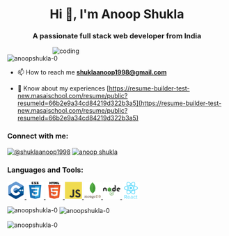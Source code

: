 <h1 align="center">Hi 👋, I'm Anoop Shukla</h1>
<h3 align="center">A passionate full stack web developer from India</h3>

<img align="right" alt="coding" width="400" src="https://camo.githubusercontent.com/19db51af5f90f1b152bc0b9078f5fe97053955be5074f03f17019c70345bdcdb/68747470733a2f2f6d69726f2e6d656469756d2e636f6d2f6d61782f313336302f302a37513379765349765f7430696f4a2d5a2e676966">

<p align="left"> <img src="https://komarev.com/ghpvc/?username=anoopshukla-0&label=Profile%20views&color=0e75b6&style=flat" alt="anoopshukla-0" /> </p>

- 📫 How to reach me **shuklaanoop1998@gmail.com**

- 📄 Know about my experiences [https://resume-builder-test-new.masaischool.com/resume/public?resumeId=66b2e9a34cd84219d322b3a5](https://resume-builder-test-new.masaischool.com/resume/public?resumeId=66b2e9a34cd84219d322b3a5)

<h3 align="left">Connect with me:</h3>
<p align="left">
<a href="https://twitter.com/@shuklaanoop1998" target="blank"><img align="center" src="https://raw.githubusercontent.com/rahuldkjain/github-profile-readme-generator/master/src/images/icons/Social/twitter.svg" alt="@shuklaanoop1998" height="30" width="40" /></a>
<a href="https://linkedin.com/in/anoop shukla" target="blank"><img align="center" src="https://raw.githubusercontent.com/rahuldkjain/github-profile-readme-generator/master/src/images/icons/Social/linked-in-alt.svg" alt="anoop shukla" height="30" width="40" /></a>
</p>

<h3 align="left">Languages and Tools:</h3>
<p align="left"> <a href="https://www.w3schools.com/cpp/" target="_blank" rel="noreferrer"> <img src="https://raw.githubusercontent.com/devicons/devicon/master/icons/cplusplus/cplusplus-original.svg" alt="cplusplus" width="40" height="40"/> </a> <a href="https://www.w3schools.com/css/" target="_blank" rel="noreferrer"> <img src="https://raw.githubusercontent.com/devicons/devicon/master/icons/css3/css3-original-wordmark.svg" alt="css3" width="40" height="40"/> </a> <a href="https://www.w3.org/html/" target="_blank" rel="noreferrer"> <img src="https://raw.githubusercontent.com/devicons/devicon/master/icons/html5/html5-original-wordmark.svg" alt="html5" width="40" height="40"/> </a> <a href="https://developer.mozilla.org/en-US/docs/Web/JavaScript" target="_blank" rel="noreferrer"> <img src="https://raw.githubusercontent.com/devicons/devicon/master/icons/javascript/javascript-original.svg" alt="javascript" width="40" height="40"/> </a> <a href="https://www.mongodb.com/" target="_blank" rel="noreferrer"> <img src="https://raw.githubusercontent.com/devicons/devicon/master/icons/mongodb/mongodb-original-wordmark.svg" alt="mongodb" width="40" height="40"/> </a> <a href="https://nodejs.org" target="_blank" rel="noreferrer"> <img src="https://raw.githubusercontent.com/devicons/devicon/master/icons/nodejs/nodejs-original-wordmark.svg" alt="nodejs" width="40" height="40"/> </a> <a href="https://reactjs.org/" target="_blank" rel="noreferrer"> <img src="https://raw.githubusercontent.com/devicons/devicon/master/icons/react/react-original-wordmark.svg" alt="react" width="40" height="40"/> </a> </p>

<p><img align="left" src="https://github-readme-stats.vercel.app/api/top-langs?username=anoopshukla-0&show_icons=true&locale=en&layout=compact" alt="anoopshukla-0" /></p>

<p>&nbsp;<img align="center" src="https://github-readme-stats.vercel.app/api?username=anoopshukla-0&show_icons=true&locale=en" alt="anoopshukla-0" /></p>

<p><img align="center" src="https://github-readme-streak-stats.herokuapp.com/?user=anoopshukla-0&" alt="anoopshukla-0" /></p>   
